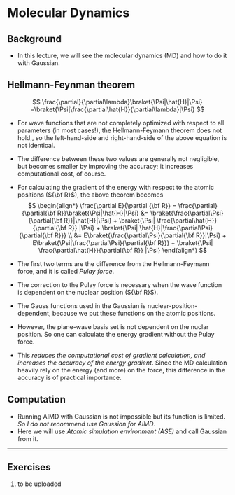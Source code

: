 # Molecular Dynamics
## Background
* In this lecture, we will see the molecular dynamics (MD) and how to do it with Gaussian.

## Hellmann-Feynman theorem
$$
\frac{\partial}{\partial\lambda}\braket{\Psi|\hat{H}|\Psi}
=\braket{\Psi|\frac{\partial\hat{H}}{\partial\lambda}|\Psi}
$$
* For wave functions that are not completely optimized with respect to all parameters (in most cases!), the Hellmann-Feymann theorem does not hold,, so the left-hand-side and right-hand-side of the above equation is not identical.
* The difference between these two values are generally not negligible, but becomes smaller by improving the accuracy; it increases computational cost, of course.

* For calculating the gradient of the energy with respect to the atomic positions (${\bf R}$), the above theorem becomes
$$
\begin{align*}
\frac{\partial E}{\partial {\bf R}} = \frac{\partial}{\partial{\bf R}}\braket{\Psi|\hat{H}|\Psi} &= \braket{\frac{\partial\Psi}{\partial{\bf R}}|\hat{H}|\Psi} + \braket{\Psi| \frac{\partial\hat{H}}{\partial{\bf R}} |\Psi} + \braket{\Psi| \hat{H}|\frac{\partial\Psi}{\partial{\bf R}}} \\
&= E\braket{\frac{\partial\Psi}{\partial{\bf R}}|\Psi} + E\braket{\Psi|\frac{\partial\Psi}{\partial{\bf R}}} + \braket{\Psi| \frac{\partial\hat{H}}{\partial{\bf R}} |\Psi}
\end{align*}
$$
* The first two terms are the difference from the Hellmann-Feymann force, and it is called *Pulay force*.
* The correction to the Pulay force is necessary when the wave function is dependent on the nuclear position (${\bf R}$).
* The Gauss functions used in the Gaussian is nuclear-position-dependent, because we put these functions on the atomic positions.
* However, the plane-wave basis set is not dependent on the nuclar position. So one can calculate the energy gradient without the Pulay force.
* This *reduces the computational cost of gradient calculation, and increases the accuracy of the energy gradient*. Since the MD calculation heavily rely on the energy (and more) on the force, this difference in the accuracy is of practical importance.

## Computation
* Running AIMD with Gaussian is not impossible but its function is limited. *So I do not recommend use Gaussian for AIMD*.
* Here we will use *Atomic simulation environment (ASE)* and call Gaussian from it.

---

## Exercises
1. to be uploaded
